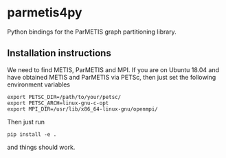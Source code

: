 # parmetis4py

Python bindings for the ParMETIS graph partitioning library.

## Installation instructions

We need to find METIS, ParMETIS and MPI. If you are on Ubuntu 18.04 and have obtained METIS and ParMETIS via PETSc, then just set the following environment variables

    export PETSC_DIR=/path/to/your/petsc/
    export PETSC_ARCH=linux-gnu-c-opt
    export MPI_DIR=/usr/lib/x86_64-linux-gnu/openmpi/

Then just run
    
    pip install -e .

and things should work.
